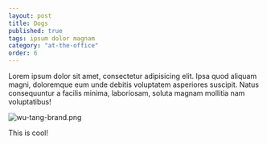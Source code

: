 ```yaml
---
layout: post
title: Dogs
published: true
tags: ipsum dolor magnam
category: "at-the-office"
order: 6
---
```





Lorem ipsum dolor sit amet, consectetur adipisicing elit. Ipsa quod aliquam magni, doloremque eum unde debitis voluptatem asperiores suscipit. Natus consequuntur a facilis minima, laboriosam, soluta magnam mollitia nam voluptatibus!

![wu-tang-brand.png]({{site.baseurl}}/_posts/at-the-office/wu-tang-brand.png)

This is cool!
